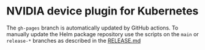 # NVIDIA device plugin for Kubernetes

The `gh-pages` branch is automatically updated by GitHub actions.
To manually update the Helm package repository use the scripts on the `main` or `release-*` branches as described in the [RELEASE.md](https://github.com/NVIDIA/k8s-device-plugin/blob/main/RELEASE.md)
